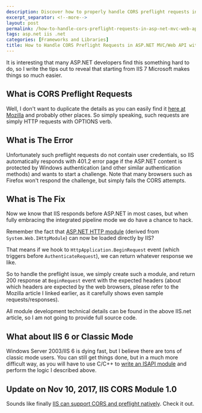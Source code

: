 ```yaml
---
description: Discover how to properly handle CORS preflight requests in ASP.NET MVC/Web API applications with Windows Authentication to avoid 401.2 errors and ensure cross-domain compatibility.
excerpt_separator: <!--more-->
layout: post
permalink: /how-to-handle-cors-preflight-requests-in-asp-net-mvc-web-api-with-windows-authentication-f19814cbb558
tags: asp.net iis .net
categories: [Frameworks and Libraries]
title: How to Handle CORS Preflight Requests in ASP.NET MVC/Web API with Windows Authentication
---
```

It is interesting that many ASP.NET developers find this something hard to do, so I write the tips out to reveal that starting from IIS 7 Microsoft makes things so much easier.
<!--more-->

## What is CORS Preflight Requests

Well, I don't want to duplicate the details as you can easily find it [here at Mozilla](https://developer.mozilla.org/en-US/docs/Web/HTTP/Access_control_CORS#Preflighted_requests) and probably other places. So simply speaking, such requests are simply HTTP requests with OPTIONS verb.

## What is The Error

Unfortunately such preflight requests do not contain user credentials, so IIS automatically responds with 401.2 error page if the ASP.NET content is protected by Windows authentication (and other similar authentication methods) and wants to start a challenge. Note that many browsers such as Firefox won't respond the challenge, but simply fails the CORS attempts.

## What is The Fix

Now we know that IIS responds before ASP.NET in most cases, but when fully embracing the integrated pipeline mode we do have a chance to hack.

Remember the fact that [ASP.NET HTTP module](http://www.iis.net/learn/develop/runtime-extensibility/developing-a-module-using-net) (derived from `System.Web.IHttpModule`) can now be loaded directly by IIS?

That means if we hook to `HttpApplication.BeginRequest` event (which triggers before `AuthenticateRequest`), we can return whatever response we like.

So to handle the preflight issue, we simply create such a module, and return 200 response at `BeginRequest` event with the expected headers (about which headers are expected by the web browsers, please refer to the Mozilla article I linked earlier, as it carefully shows even sample requests/responses).

All module development technical details can be found in the above IIS.net article, so I am not going to provide full source code.

## What about IIS 6 or Classic Mode

Windows Server 2003/IIS 6 is dying fast, but I believe there are tons of classic mode users. You can still get things done, but in a much more difficult way, as you will have to use C/C++ to [write an ISAPI module](http://www.iis.net/learn/develop/runtime-extensibility/develop-a-native-cc-module-for-iis) and perform the logic I described above.

## Update on Nov 10, 2017, IIS CORS Module 1.0

Sounds like finally [IIS can support CORS and preflight natively](https://blogs.iis.net/iisteam/introducing-iis-cors-1-0). Check it out.
